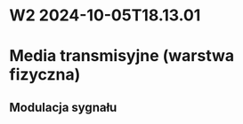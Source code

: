 W2 2024-10-05T18.13.01
========================
Media transmisyjne (warstwa fizyczna)
==
Modulacja sygnału
-
